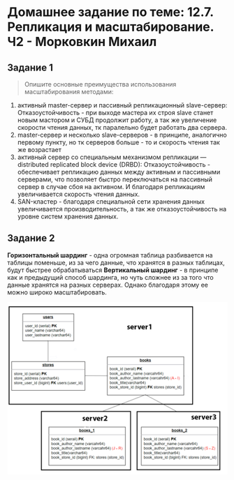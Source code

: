 # Домашнее задание по теме: 12.7. Репликация и масштабирование. Ч2 - Морковкин Михаил
## Задание 1
>Опишите основные преимущества использования масштабирования методами:

1. активный master-сервер и пассивный репликационный slave-сервер: Отказоустойчивость - при выходе мастера их строя slave станет новым мастором и СУБД продолжит работу, а так же увеличение скорости чтения данных, тк паралельно будет работать два сервера.
2. master-сервер и несколько slave-серверов - в принципе, аналогично первому пункту, но тк серверов больше - то и скорость чтения так же возрастает
3. активный сервер со специальным механизмом репликации — distributed replicated block device (DRBD): Отказоустойчивость - обеспечивает репликацию данных между активным и пассивными серверами, что позволяет быстро переключаться на пассивный сервер в случае сбоя на активном. И благодаря репликациям увеличивается скорость чтения данных.
4.  SAN-кластер - благодаря специальной сети хранения данных увеличивается производительность, а так же отказоустойчивость на уровне систем хранения данных.

## Задание 2

**Горизонтальный шардинг** - одна огромная таблица разбивается на таблицы поменьше, из за чего данные, что хранятся в разных таблицах, будут быстрее обрабатываться
**Вертикальный шардинг** - в принципе как и предыдущий способ шардинга, но чуть сложнее из за того что данные хранятся на разных серверах. Однако благодаря этому ее можно широко масштабировать.

![alt text](https://github.com/pseudowind/gitlab-hw/blob/main/img/2.png)
